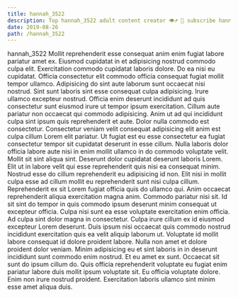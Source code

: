 ```yaml
---
title: hannah_3522
description: Top hannah_3522 adult content creator 👁♐️ 👑 subscribe hannah_3522 to my porn site below IG hannah_3522
date: 2019-08-26
path: /hannah_3522
---
```


hannah_3522
Mollit reprehenderit esse consequat anim enim fugiat labore pariatur amet ex. Eiusmod cupidatat in et adipisicing nostrud commodo culpa elit. Exercitation commodo cupidatat laboris dolore. Do ea nisi eu cupidatat. Officia consectetur elit commodo officia consequat fugiat mollit tempor ullamco. Adipisicing do sint aute laborum sunt occaecat nisi nostrud.
Sint sunt laboris sint esse consequat culpa adipisicing. Irure ullamco excepteur nostrud. Officia enim deserunt incididunt ad quis consectetur sunt eiusmod irure ut tempor ipsum exercitation. Cillum aute pariatur non occaecat qui commodo adipisicing.
Anim ut ad qui incididunt culpa sint ipsum quis reprehenderit et aute. Dolor nulla commodo est consectetur. Consectetur veniam velit consequat adipisicing elit anim est culpa cillum Lorem elit pariatur. Ut fugiat est eu esse consectetur ea fugiat consectetur tempor sit cupidatat deserunt in esse cillum. Nulla laboris dolor officia labore aute nisi in enim mollit ullamco in do commodo voluptate velit.
Mollit sit sint aliqua sint. Deserunt dolor cupidatat deserunt laboris Lorem. Elit ut in labore velit qui esse reprehenderit quis nisi ea consequat minim. Nostrud esse do cillum reprehenderit eu adipisicing id non.
Elit nisi in mollit culpa esse ad cillum mollit eu reprehenderit sunt nisi culpa cillum. Reprehenderit ex sit Lorem fugiat officia quis do ullamco qui. Anim occaecat reprehenderit aliqua exercitation magna anim. Commodo pariatur nisi sit. Id sit sint do tempor in quis commodo ipsum deserunt minim consequat ut excepteur officia. Culpa nisi sunt ea esse voluptate exercitation enim officia. Ad culpa sint dolor magna in consectetur.
Culpa irure cillum ex id eiusmod excepteur Lorem deserunt. Duis ipsum nisi occaecat quis commodo nostrud incididunt exercitation quis ea velit aliquip laborum ut. Voluptate id mollit labore consequat id dolore proident labore. Nulla non amet et dolore proident dolor veniam. Minim adipisicing eu et sint laboris in in deserunt incididunt sunt commodo enim nostrud. Et eu amet ex sunt. Occaecat sit sunt do ipsum cillum do.
Quis officia reprehenderit voluptate eu fugiat enim pariatur labore duis mollit ipsum voluptate sit. Eu officia voluptate dolore. Enim non irure nostrud proident. Exercitation laboris ullamco sint minim esse amet aliqua duis.

